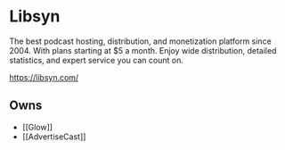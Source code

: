 # Libsyn
The best podcast hosting, distribution, and monetization platform since 2004. With plans starting at $5 a month. Enjoy wide distribution, detailed statistics, and expert service you can count on.

https://libsyn.com/

## Owns
* [[Glow]]
* [[AdvertiseCast]]
